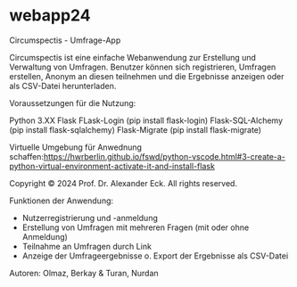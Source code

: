 # webapp24
Circumspectis - Umfrage-App

Circumspectis ist eine einfache Webanwendung zur Erstellung und Verwaltung von Umfragen. Benutzer können sich registrieren, Umfragen erstellen, Anonym an diesen teilnehmen und die Ergebnisse anzeigen oder als CSV-Datei herunterladen.

Voraussetzungen für die Nutzung:

Python 3.XX
Flask
FLask-Login (pip install flask-login)
Flask-SQL-Alchemy (pip install flask-sqlalchemy)
Flask-Migrate (pip install flask-migrate)

Virtuelle Umgebung für Anwednung schaffen:https://hwrberlin.github.io/fswd/python-vscode.html#3-create-a-python-virtual-environment-activate-it-and-install-flask

Copyright © 2024 Prof. Dr. Alexander Eck. All rights reserved.

Funktionen der Anwendung:

- Nutzerregistrierung und -anmeldung
- Erstellung von Umfragen mit mehreren Fragen (mit oder ohne Anmeldung)
- Teilnahme an Umfragen durch Link
- Anzeige der Umfrageergebnisse o. Export der Ergebnisse als CSV-Datei

Autoren: Olmaz, Berkay & Turan, Nurdan
